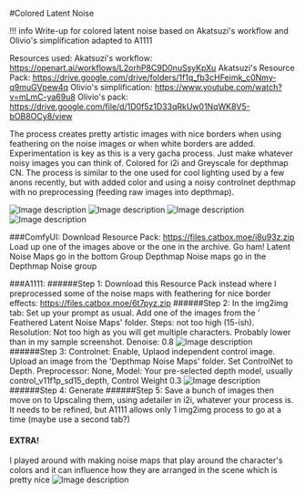 #Colored Latent Noise

!!! info
	Write-up for colored latent noise based on Akatsuzi's workflow and Olivio's simplification  adapted to A1111

Resources used:
Akatsuzi's workflow: https://openart.ai/workflows/L2orhP8C9D0nuSsyKpXu
Akatsuzi's Resource Pack: https://drive.google.com/drive/folders/1f1q_fb3cHFeimk_c0Nmy-q9muGVpew4q
Olivio's simplification: https://www.youtube.com/watch?v=mLmC-ya69u8
Olivio's pack: https://drive.google.com/file/d/1D0f5z1D33qRkUw01NqWK8V5-bOB8OCy8/view

The process creates pretty artistic images with nice borders when using feathering on the noise images or when white borders are added.
Experimentation is key as this is a very gacha process. Just make whatever noisy images you can think of. Colored for i2i and Greyscale for depthmap CN.
The process is similar to the one used for cool lighting used by a few anons recently, but with added color and using a noisy controlnet depthmap with no preprocessing (feeding raw images into depthmap).

![Image description](https://i.imgur.com/fT1YnMUm.png)  ![Image description](https://i.imgur.com/aPoCUlVm.png)  ![Image description](https://i.imgur.com/cXPsJMmm.png) ![Image description](https://i.imgur.com/hIjllHIm.png) 

###ComfyUI:
Download Resource Pack: https://files.catbox.moe/i8u93z.zip
Load up one of the images above or the one in the archive. Go ham!
Latent Noise Maps go in the bottom Group
Depthmap Noise maps go in the Depthmap Noise group

###A1111:
######Step 1: 
Download this Resource Pack instead where I preprocessed some of the noise maps with feathering for nice border effects: https://files.catbox.moe/6t7pyz.zip
######Step 2: 
In the img2img tab: Set up your prompt as usual. Add one of the images from the ' Feathered Latent Noise Maps' folder. Steps: not too high (15-ish). Resolution: Not too high as you will get multiple characters. Probably lower than in my sample screenshot. Denoise: 0.8
![Image description](https://i.imgur.com/SDWV0oF.png)
######Step 3: 
Controlnet: Enable, Uplaod independent control image. Upload an image from the 'Depthmap Noise Maps' folder. Set ControlNet to Depth. Preprocessor: None, Model: Your pre-selected depth model, usually control_v11f1p_sd15_depth, Control Weight 0.3
![Image description](https://i.imgur.com/ZmHLggJ.png)
######Step 4: 
Generate
######Step 5: 
Save a bunch of images then move on to Upscaling them, using adetailer in i2i, whatever your process is. It needs to be refined, but A1111 allows only 1 img2img process to go at a time (maybe use a second tab?)

#### EXTRA!
I played around with making noise maps that play around the character's colors and it can influence how they are arranged in the scene which is pretty nice
![Image description](https://i.imgur.com/KVYWEcK.png)